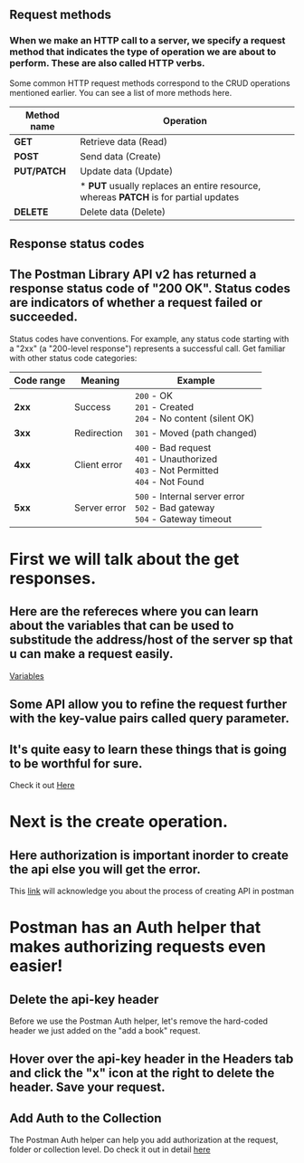 ## Request methods

### When we make an HTTP call to a server, we specify a request method that indicates the type of operation we are about to perform. These are also called HTTP verbs.
Some common HTTP request methods correspond to the CRUD operations mentioned earlier. You can see a list of more methods here.

| Method name | Operation                             |
|-------------|---------------------------------------|
| **GET**     | Retrieve data (Read)                 |
| **POST**    | Send data (Create)                   |
| **PUT/PATCH** | Update data (Update)                |
|             | * **PUT** usually replaces an entire resource, whereas **PATCH** is for partial updates |
| **DELETE**  | Delete data (Delete)                 |

## Response status codes
## The Postman Library API v2 has returned a response status code of "200 OK". Status codes are indicators of whether a request failed or succeeded.
Status codes have conventions. For example, any status code starting with a "2xx" (a "200-level response") represents a successful call. Get familiar with other status code categories:

| Code range | Meaning        | Example                                  |
|------------|----------------|------------------------------------------|
| **2xx**    | Success        | `200` - OK  <br> `201` - Created  <br> `204` - No content (silent OK) |
| **3xx**    | Redirection    | `301` - Moved (path changed)            |
| **4xx**    | Client error   | `400` - Bad request  <br> `401` - Unauthorized  <br> `403` - Not Permitted  <br> `404` - Not Found |
| **5xx**    | Server error   | `500` - Internal server error  <br> `502` - Bad gateway  <br> `504` - Gateway timeout |
# First we will talk about the get responses.
## Here are the refereces where you can learn about the variables that can be used to substitude the address/host of the server sp that u can make a request easily.
[Variables](https://academy.postman.com/path/postman-api-fundamentals-student-expert/postman-api-fundamentals-student-expert-certification-1/104556)
## Some API allow you to refine the request further with the key-value pairs called query parameter.
## It's quite easy to learn these things that is going to be worthful for sure.

Check it out [Here](https://academy.postman.com/path/postman-api-fundamentals-student-expert/postman-api-fundamentals-student-expert-certification-1/929)
#  Next is the create operation.
## Here authorization is important inorder to create the api else you will get the error.
This [link](https://academy.postman.com/path/postman-api-fundamentals-student-expert/postman-api-fundamentals-student-expert-certification-1/940) will acknowledge you about the process of creating API in postman
# Postman has an Auth helper that makes authorizing requests even easier!

## Delete the api-key header
Before we use the Postman Auth helper, let's remove the hard-coded header we just added on the "add a book" request.

## Hover over the api-key header in the Headers tab and click the "x" icon at the right to delete the header. Save your request.

## Add Auth to the Collection
The Postman Auth helper can help you add authorization at the request, folder or collection level.
Do check it out in detail [here](https://academy.postman.com/path/postman-api-fundamentals-student-expert/postman-api-fundamentals-student-expert-certification-1/941)
